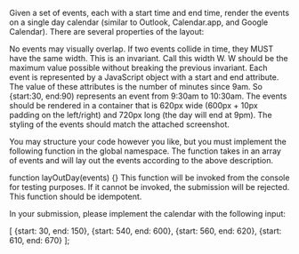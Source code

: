 Given a set of events, each with a start time and end time, render the events on a single day calendar (similar to Outlook, Calendar.app, and Google Calendar). There are several properties of the layout:

No events may visually overlap.
If two events collide in time, they MUST have the same width. This is an invariant. Call this width W.
W should be the maximum value possible without breaking the previous invariant.
Each event is represented by a JavaScript object with a start and end attribute. The value of these attributes is the number of minutes since 9am. So {start:30, end:90) represents an event from 9:30am to 10:30am. The events should be rendered in a container that is 620px wide (600px + 10px padding on the left/right) and 720px long (the day will end at 9pm). The styling of the events should match the attached screenshot.

You may structure your code however you like, but you must implement the following function in the global namespace. The function takes in an array of events and will lay out the events according to the above description.

function layOutDay(events) {}
This function will be invoked from the console for testing purposes. If it cannot be invoked, the submission will be rejected. This function should be idempotent.

In your submission, please implement the calendar with the following input:

[ {start: 30, end: 150}, {start: 540, end: 600}, {start: 560, end: 620}, {start: 610, end: 670} ];